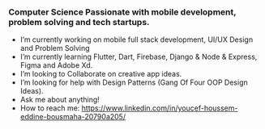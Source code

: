 ### Computer Science Passionate with mobile development, problem solving and tech startups.

- I’m currently working on mobile full stack development, UI/UX Design and Problem Solving
- I’m currently learning Flutter, Dart, Firebase, Django & Node & Express, Figma and Adobe Xd.
- I’m looking to Collaborate on creative app ideas.
- I’m looking for help with Design Patterns (Gang Of Four OOP Design Ideas).
- Ask me about anything!
- How to reach me: https://www.linkedin.com/in/youcef-houssem-eddine-bousmaha-20790a205/
